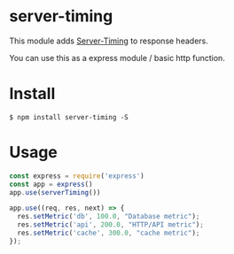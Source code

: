 # server-timing

This module adds [Server-Timing](https://www.w3.org/TR/server-timing/) to response headers.

You can use this as a express module / basic http function.

# Install

```
$ npm install server-timing -S
```

# Usage

```javascript
const express = require('express')
const app = express()
app.use(serverTiming())

app.use((req, res, next) => {
  res.setMetric('db', 100.0, "Database metric");
  res.setMetric('api', 200.0, "HTTP/API metric");
  res.setMetric('cache', 300.0, "cache metric");
});
```
